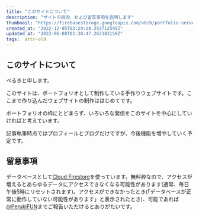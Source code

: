 ```yaml
---
title: "このサイトについて"
description: "サイトの目的、および留意事項を説明します"
thumbnail: "https://firebasestorage.googleapis.com/v0/b/portfolio-server-77440.appspot.com/o/images%2Fprofile%2Fhakodate.jpeg?alt=media&token=e7cb7931-55bf-4869-961a-c83e5a1a4495"
created_at: "2022-12-05T03:29:28.353712595Z"
updated_at: "2023-06-08T01:38:47.263383159Z"
tags:  attr-old
---
```


## このサイトについて

ぺるきと申します。

このサイトは、ポートフォリオとして制作している手作りウェブサイトです。ここまで作り込んだウェブサイトの制作ははじめてです。

ポートフォリオの枠にとどまらず、いろいろな発信をこのサイトを中心にしていければと考えています。

記事執筆時点ではプロフィールとブログだけですが、今後機能を増やしていく予定です。

## 留意事項

データベースとして[Cloud Firestore](https://cloud.google.com/firestore/)を使っています。無料枠なので、アクセスが増えるとあらゆるデータにアクセスできなくなる可能性があります(通常、毎日午後5時にリセットされます)。アクセスができなかったとき(「データベースが正常に動作していない可能性があります」と表示されたとき)、可能であれば[@PerukiFUN](https://twitter.com/PerukiFUN)までご報告いただけるとありがたいです。

